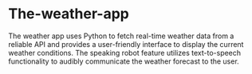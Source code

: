 # The-weather-app
The weather app uses Python to fetch real-time weather data from a reliable API and provides a user-friendly interface to display the current weather conditions. The speaking robot feature utilizes text-to-speech functionality to audibly communicate the weather forecast to the user.
